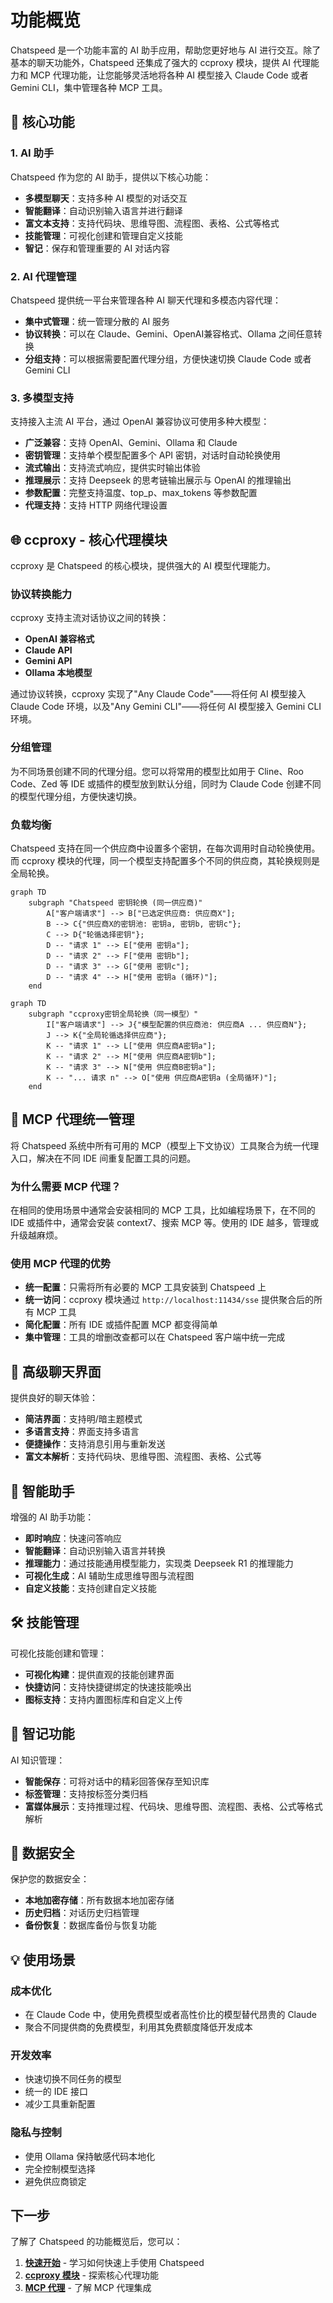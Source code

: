 # 功能概览

Chatspeed 是一个功能丰富的 AI 助手应用，帮助您更好地与 AI 进行交互。除了基本的聊天功能外，Chatspeed 还集成了强大的 ccproxy 模块，提供 AI 代理能力和 MCP 代理功能，让您能够灵活地将各种 AI 模型接入 Claude Code 或者 Gemini CLI，集中管理各种 MCP 工具。

## 🤖 核心功能

### 1. AI 助手

Chatspeed 作为您的 AI 助手，提供以下核心功能：

- **多模型聊天**：支持多种 AI 模型的对话交互
- **智能翻译**：自动识别输入语言并进行翻译
- **富文本支持**：支持代码块、思维导图、流程图、表格、公式等格式
- **技能管理**：可视化创建和管理自定义技能
- **智记**：保存和管理重要的 AI 对话内容

### 2. AI 代理管理

Chatspeed 提供统一平台来管理各种 AI 聊天代理和多模态内容代理：

- **集中式管理**：统一管理分散的 AI 服务
- **协议转换**：可以在 Claude、Gemini、OpenAI兼容格式、Ollama 之间任意转换
- **分组支持**：可以根据需要配置代理分组，方便快速切换 Claude Code 或者 Gemini CLI

### 3. 多模型支持

支持接入主流 AI 平台，通过 OpenAI 兼容协议可使用多种大模型：

- **广泛兼容**：支持 OpenAI、Gemini、Ollama 和 Claude
- **密钥管理**：支持单个模型配置多个 API 密钥，对话时自动轮换使用
- **流式输出**：支持流式响应，提供实时输出体验
- **推理展示**：支持 Deepseek 的思考链输出展示与 OpenAI 的推理输出
- **参数配置**：完整支持温度、top_p、max_tokens 等参数配置
- **代理支持**：支持 HTTP 网络代理设置

## 🌐 ccproxy - 核心代理模块

ccproxy 是 Chatspeed 的核心模块，提供强大的 AI 模型代理能力。

### 协议转换能力

ccproxy 支持主流对话协议之间的转换：
- **OpenAI 兼容格式**
- **Claude API**
- **Gemini API**
- **Ollama 本地模型**

通过协议转换，ccproxy 实现了"Any Claude Code"——将任何 AI 模型接入 Claude Code 环境，以及"Any Gemini CLI"——将任何 AI 模型接入 Gemini CLI 环境。

### 分组管理

为不同场景创建不同的代理分组。您可以将常用的模型比如用于 Cline、Roo Code、Zed 等 IDE 或插件的模型放到默认分组，同时为 Claude Code 创建不同的模型代理分组，方便快速切换。

### 负载均衡
Chatspeed 支持在同一个供应商中设置多个密钥，在每次调用时自动轮换使用。而 ccproxy 模块的代理，同一个模型支持配置多个不同的供应商，其轮换规则是全局轮换。

```mermaid
graph TD
    subgraph "Chatspeed 密钥轮换 (同一供应商)"
        A["客户端请求"] --> B["已选定供应商: 供应商X"];
        B --> C{"供应商X的密钥池: 密钥a, 密钥b, 密钥c"};
        C --> D{"轮循选择密钥"};
        D -- "请求 1" --> E["使用 密钥a"];
        D -- "请求 2" --> F["使用 密钥b"];
        D -- "请求 3" --> G["使用 密钥c"];
        D -- "请求 4" --> H["使用 密钥a (循环)"];
    end
```

```mermaid
graph TD
    subgraph "ccproxy密钥全局轮换（同一模型）"
        I["客户端请求"] --> J{"模型配置的供应商池: 供应商A ... 供应商N"};
        J --> K{"全局轮循选择供应商"};
        K -- "请求 1" --> L["使用 供应商A密钥a"];
        K -- "请求 2" --> M["使用 供应商A密钥b"];
        K -- "请求 3" --> N["使用 供应商B密钥a"];
        K -- "... 请求 n" --> O["使用 供应商A密钥a (全局循环)"];
    end
```


## 🔧 MCP 代理统一管理

将 Chatspeed 系统中所有可用的 MCP（模型上下文协议）工具聚合为统一代理入口，解决在不同 IDE 间重复配置工具的问题。

### 为什么需要 MCP 代理？

在相同的使用场景中通常会安装相同的 MCP 工具，比如编程场景下，在不同的 IDE 或插件中，通常会安装 context7、搜索 MCP 等。使用的 IDE 越多，管理或升级越麻烦。

### 使用 MCP 代理的优势

- **统一配置**：只需将所有必要的 MCP 工具安装到 Chatspeed 上
- **统一访问**：ccproxy 模块通过 `http://localhost:11434/sse` 提供聚合后的所有 MCP 工具
- **简化配置**：所有 IDE 或插件配置 MCP 都变得简单
- **集中管理**：工具的增删改查都可以在 Chatspeed 客户端中统一完成

## 💬 高级聊天界面

提供良好的聊天体验：

- **简洁界面**：支持明/暗主题模式
- **多语言支持**：界面支持多语言
- **便捷操作**：支持消息引用与重新发送
- **富文本解析**：支持代码块、思维导图、流程图、表格、公式等

## 🤖 智能助手

增强的 AI 助手功能：

- **即时响应**：快速问答响应
- **智能翻译**：自动识别输入语言并转换
- **推理能力**：通过技能通用模型能力，实现类 Deepseek R1 的推理能力
- **可视化生成**：AI 辅助生成思维导图与流程图
- **自定义技能**：支持创建自定义技能

## 🛠️ 技能管理

可视化技能创建和管理：

- **可视化构建**：提供直观的技能创建界面
- **快捷访问**：支持快捷键绑定的快速技能唤出
- **图标支持**：支持内置图标库和自定义上传

## 📝 智记功能

AI 知识管理：

- **智能保存**：可将对话中的精彩回答保存至知识库
- **标签管理**：支持按标签分类归档
- **富媒体展示**：支持推理过程、代码块、思维导图、流程图、表格、公式等格式解析

## 🔐 数据安全

保护您的数据安全：

- **本地加密存储**：所有数据本地加密存储
- **历史归档**：对话历史归档管理
- **备份恢复**：数据库备份与恢复功能

## 💡 使用场景

### 成本优化
- 在 Claude Code 中，使用免费模型或者高性价比的模型替代昂贵的 Claude
- 聚合不同提供商的免费模型，利用其免费额度降低开发成本

### 开发效率
- 快速切换不同任务的模型
- 统一的 IDE 接口
- 减少工具重新配置

### 隐私与控制
- 使用 Ollama 保持敏感代码本地化
- 完全控制模型选择
- 避免供应商锁定


## 下一步

了解了 Chatspeed 的功能概览后，您可以：

1. **[快速开始](../../guide/quickStart.md)** - 学习如何快速上手使用 Chatspeed
3. **[ccproxy 模块](../../ccproxy/)** - 探索核心代理功能
4. **[MCP 代理](../../mcp/)** - 了解 MCP 代理集成
